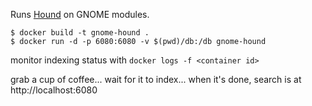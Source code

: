 Runs [Hound](https://github.com/etsy/hound) on GNOME modules.

```
$ docker build -t gnome-hound .
$ docker run -d -p 6080:6080 -v $(pwd)/db:/db gnome-hound
```

monitor indexing status with `docker logs -f <container id>`

grab a cup of coffee... wait for it to index...
when it's done, search is at http://localhost:6080
